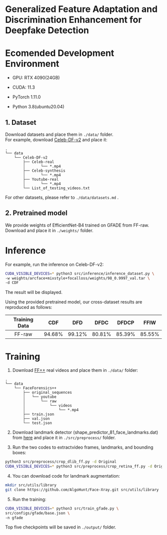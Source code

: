 # Generalized Feature Adaptation and Discrimination Enhancement for Deepfake Detection


# Ecomended Development Environment
* GPU: RTX 4090(24GB) 

* CUDA: 11.3

* PyTorch  1.11.0

* Python  3.8(ubuntu20.04)

  

## 1. Dataset
Download datasets and place them in `./data/` folder.  
For example, download [Celeb-DF-v2](https://github.com/yuezunli/celeb-deepfakeforensics) and place it:
```
.
└── data
    └── Celeb-DF-v2
        ├── Celeb-real
        │       └── *.mp4
        ├── Celeb-synthesis
        │       └── *.mp4
        ├── Youtube-real
        │       └── *.mp4
        └── List_of_testing_videos.txt
```
For other datasets, please refer to `./data/datasets.md` .


## 2. Pretrained model
We provide weights of EfficientNet-B4 trained on GFADE from FF-raw.  
Download and place it in `./weights/` folder.

# Inference

For example, run the inference on Celeb-DF-v2:
```bash
CUDA_VISIBLE_DEVICES=* python3 src/inference/inference_dataset.py \
-w weights/arcface+mixstyle+focalloss/weights/98_0.9997_val.tar \
-d CDF
```
The result will be displayed.

Using the provided pretrained model, our cross-dataset results are reproduced as follows:

Training Data | CDF | DFD | DFDC | DFDCP | FFIW
:-: | :-: | :-: | :-: | :-: | :-:
FF-raw | 94.68% | 99.12% | 80.81% | 85.39% | 85.55% 

# Training
1. Download [FF++](https://github.com/ondyari/FaceForensics) real videos and place them in `./data/` folder:
```
.
└── data
    └── FaceForensics++
        ├── original_sequences
        │   └── youtube
        │       └── raw
        │           └── videos
        │               └── *.mp4
        ├── train.json
        ├── val.json
        └── test.json
```
2. Download landmark detector (shape_predictor_81_face_landmarks.dat) from [here](https://github.com/codeniko/shape_predictor_81_face_landmarks) and place it in `./src/preprocess/` folder.  

3. Run the two codes to extractvideo frames, landmarks, and bounding boxes:
```bash
python3 src/preprocess/crop_dlib_ff.py -d Original
CUDA_VISIBLE_DEVICES=* python3 src/preprocess/crop_retina_ff.py -d Original
```

4.  You can download code for landmark augmentation:
```bash
mkdir src/utils/library
git clone https://github.com/AlgoHunt/Face-Xray.git src/utils/library
```
5. Run the training:
```bash
CUDA_VISIBLE_DEVICES=* python3 src/train_gfade.py \
src/configs/gfade/base.json \
-n gfade
```
Top five checkpoints will be saved in `./output/` folder.
